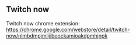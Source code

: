 ## Twitch now

Twitch now chrome extension:
  https://chrome.google.com/webstore/detail/twitch-now/nlmbdmpjmlijibeockamioakdpmhjnpk
